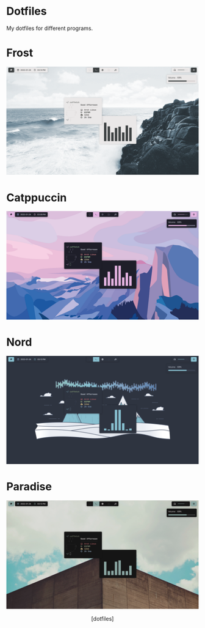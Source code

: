 # Dotfiles
My dotfiles for different programs.

# Frost
![](Frost/frost.png)

# Catppuccin
![](Catppuccin/catppuccin.png)

# Nord
![](Nord/nord.png)

# Paradise
![](Paradise/paradise.png)

[dotfiles]: ```bruh```

<p align="center">
    [dotfiles]
</p>
      

